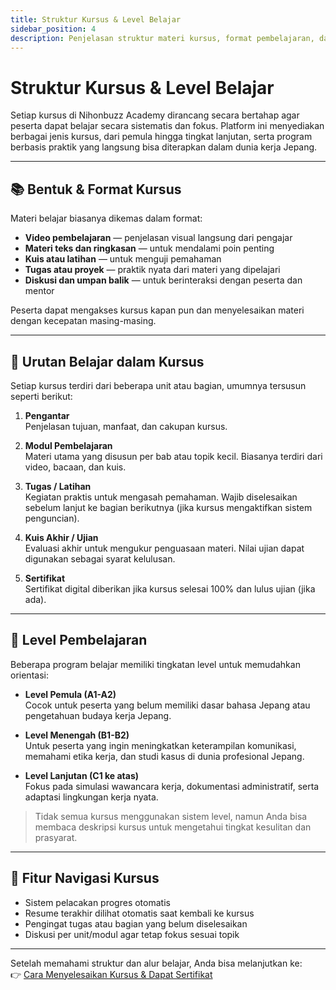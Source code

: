 ```yaml
---
title: Struktur Kursus & Level Belajar
sidebar_position: 4
description: Penjelasan struktur materi kursus, format pembelajaran, dan level-level belajar di Nihonbuzz Academy.
---
```


# Struktur Kursus & Level Belajar

Setiap kursus di Nihonbuzz Academy dirancang secara bertahap agar peserta dapat belajar secara sistematis dan fokus. Platform ini menyediakan berbagai jenis kursus, dari pemula hingga tingkat lanjutan, serta program berbasis praktik yang langsung bisa diterapkan dalam dunia kerja Jepang.

---

## 📚 Bentuk & Format Kursus

Materi belajar biasanya dikemas dalam format:

- **Video pembelajaran** — penjelasan visual langsung dari pengajar
- **Materi teks dan ringkasan** — untuk mendalami poin penting
- **Kuis atau latihan** — untuk menguji pemahaman
- **Tugas atau proyek** — praktik nyata dari materi yang dipelajari
- **Diskusi dan umpan balik** — untuk berinteraksi dengan peserta dan mentor

Peserta dapat mengakses kursus kapan pun dan menyelesaikan materi dengan kecepatan masing-masing.

---

## 🧭 Urutan Belajar dalam Kursus

Setiap kursus terdiri dari beberapa unit atau bagian, umumnya tersusun seperti berikut:

1. **Pengantar**  
   Penjelasan tujuan, manfaat, dan cakupan kursus.

2. **Modul Pembelajaran**  
   Materi utama yang disusun per bab atau topik kecil. Biasanya terdiri dari video, bacaan, dan kuis.

3. **Tugas / Latihan**  
   Kegiatan praktis untuk mengasah pemahaman. Wajib diselesaikan sebelum lanjut ke bagian berikutnya (jika kursus mengaktifkan sistem penguncian).

4. **Kuis Akhir / Ujian**  
   Evaluasi akhir untuk mengukur penguasaan materi. Nilai ujian dapat digunakan sebagai syarat kelulusan.

5. **Sertifikat**  
   Sertifikat digital diberikan jika kursus selesai 100% dan lulus ujian (jika ada).

---

## 🧱 Level Pembelajaran

Beberapa program belajar memiliki tingkatan level untuk memudahkan orientasi:

- **Level Pemula (A1-A2)**  
  Cocok untuk peserta yang belum memiliki dasar bahasa Jepang atau pengetahuan budaya kerja Jepang.

- **Level Menengah (B1-B2)**  
  Untuk peserta yang ingin meningkatkan keterampilan komunikasi, memahami etika kerja, dan studi kasus di dunia profesional Jepang.

- **Level Lanjutan (C1 ke atas)**  
  Fokus pada simulasi wawancara kerja, dokumentasi administratif, serta adaptasi lingkungan kerja nyata.

> Tidak semua kursus menggunakan sistem level, namun Anda bisa membaca deskripsi kursus untuk mengetahui tingkat kesulitan dan prasyarat.

---

## 📌 Fitur Navigasi Kursus

- Sistem pelacakan progres otomatis  
- Resume terakhir dilihat otomatis saat kembali ke kursus  
- Pengingat tugas atau bagian yang belum diselesaikan  
- Diskusi per unit/modul agar tetap fokus sesuai topik

---

Setelah memahami struktur dan alur belajar, Anda bisa melanjutkan ke:  
👉 [Cara Menyelesaikan Kursus & Dapat Sertifikat](./selesaikan-kursus.md)

